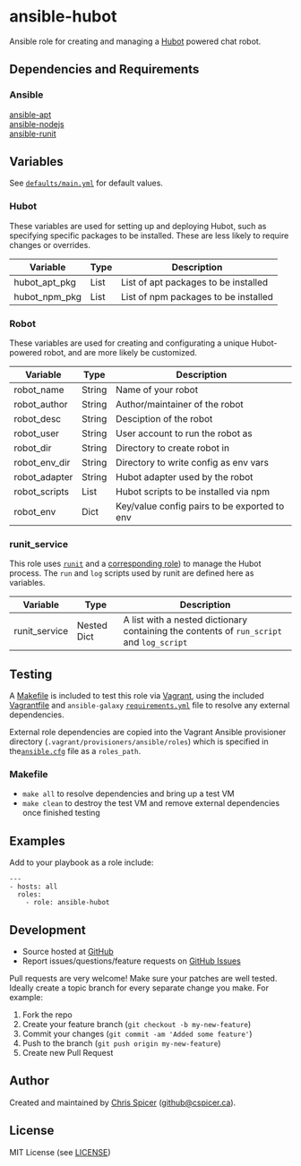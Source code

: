 # ansible-hubot

Ansible role for creating and managing a [Hubot](https://hubot.github.com/) powered chat robot. 

## Dependencies and Requirements

### Ansible
[ansible-apt](https://github.com/cspicer/ansible-apt)  
[ansible-nodejs](https://github.com/cspicer/ansible-nodejs)  
[ansible-runit](https://github.com/cspicer/ansible-runit)  

## Variables

See [`defaults/main.yml`](defaults/main.yml) for default values.

### Hubot

These variables are used for setting up and deploying Hubot, such as specifying specific packages to be installed. These are less likely to require changes or overrides.

Variable        | Type      | Description
--------        | ----      | -----------
hubot_apt_pkg   | List      | List of apt packages to be installed
hubot_npm_pkg   | List      | List of npm packages to be installed

### Robot

These variables are used for creating and configurating a unique Hubot-powered robot, and are more likely be customized.

Variable        | Type      | Description
--------        | ----      | -----------
robot_name      | String    | Name of your robot
robot_author    | String    | Author/maintainer of the robot
robot_desc      | String    | Desciption of the robot
robot_user      | String    | User account to run the robot as
robot_dir       | String    | Directory to create robot in
robot_env_dir   | String    | Directory to write config as env vars
robot_adapter   | String    | Hubot adapter used by the robot
robot_scripts   | List      | Hubot scripts to be installed via npm
robot_env       | Dict      | Key/value config pairs to be exported to env

### runit_service

This role uses [`runit`](http://smarden.org/runit/) and a [corresponding role](https://github.com/cspicer/ansible-runit)) to manage the Hubot process. The `run` and `log` scripts used by runit are defined here as variables.

Variable        | Type          | Description
--------        | ----          | -----------
runit_service   | Nested Dict   | A list with a nested dictionary containing the contents of `run_script` and `log_script`

## Testing

A [Makefile](Makefile) is included to test this role via [Vagrant](https://github.com/mitchellh/vagrant), using the included [Vagrantfile](Vagrantfile) and `ansible-galaxy` [`requirements.yml`](requirements.yml) file to resolve any external dependencies.

External role dependencies are copied into the Vagrant Ansible provisioner directory (`.vagrant/provisioners/ansible/roles`) which is specified in the[`ansible.cfg`](ansible.cfg) file as a `roles_path`.

### Makefile

* `make all` to resolve dependencies and bring up a test VM
* `make clean` to destroy the test VM and remove external dependencies once finished testing

## Examples

Add to your playbook as a role include:

    ---
    - hosts: all
      roles:
        - role: ansible-hubot

## Development

* Source hosted at [GitHub][repo]
* Report issues/questions/feature requests on [GitHub Issues][issues]

Pull requests are very welcome! Make sure your patches are well tested.
Ideally create a topic branch for every separate change you make. For
example:

1. Fork the repo
2. Create your feature branch (`git checkout -b my-new-feature`)
3. Commit your changes (`git commit -am 'Added some feature'`)
4. Push to the branch (`git push origin my-new-feature`)
5. Create new Pull Request

## Author

Created and maintained by [Chris Spicer][cspicer] (<github@cspicer.ca>).

## License

MIT License (see [LICENSE][license])

[cspicer]: https://github.com/cspicer
[repo]: https://github.com/cspicer/ansible-hubot
[issues]: https://github.com/cspicer/ansible-hubot/issues
[license]: https://github.com/cspicer/ansible-hubot/blob/master/LICENSE
